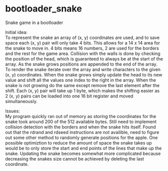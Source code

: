# bootloader_snake
Snake game in a bootloader

Initial idea:<br>
To represent the snake an array of (x, y) coordinates are used, and to save space each (x, y) pair will only take 4 bits. This allows for a 14 x 14 area for the snake to move in. 4 bits means 16 numbers, 2 are used for the borders and the rest for the game area. Collision with the walls is done by checking the position of the head, which is guaranteed to always be at the start of the array. As the snake grows positions are appended to the end of the array. To render the snake iterate over the array and write characters to the given (x, y) coordinates. When the snake grows simply update the head to its new value and shift all the values one index to the right in the array. When the snake is not growing do the same except remove the last element after the shift. Each (x, y) pair will take up 1 byte, which makes the shifting easier as 2 (x, y) pairs can be loaded into one 16 bit register and moved simultaneously.

Issues:<br>
My program quickly ran out of memory as storing the coordinates for the snake took around 200 of the 512 available bytes. Still need to implement collision detection with the borders and when the snake hits itself. Found out that the rdrand and rdseed instructions are not availible, need to figure out some other method to randomly generate positions for the apple. One possible optimiztion to reduce the amount of space the snake takes up would be to only store the start and end points of the lines that make up the snake. Updating the snake becomes somewhat more complicated because decreasing the snakes size cannot be achieved by deleting the last coordinate.
